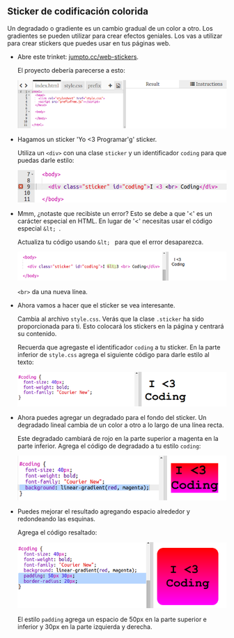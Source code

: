 ## Sticker de codificación colorida

Un degradado o gradiente es un cambio gradual de un color a otro. Los gradientes se pueden utilizar para crear efectos geniales. Los vas a utilizar para crear stickers que puedes usar en tus páginas web.

+ Abre este trinket: <a href="http://jumpto.cc/web-stickers" target="_blank">jumpto.cc/web-stickers</a>.
    
    El proyecto debería parecerse a esto:
    
    ![captura de pantalla](images/stickers-starter.png)

+ Hagamos un sticker 'Yo <3 Programar'g' sticker.
    
    Utiliza un `<div>` con una clase `sticker` y un identificador `coding` para que puedas darle estilo:
    
    ![captura de pantalla](images/stickers-coding-error.png)

+ Mmm, ¿notaste que recibiste un error? Esto se debe a que '<' es un carácter especial en HTML. En lugar de '<' necesitas usar el código especial `&lt; `.
    
    Actualiza tu código usando `&lt; ` para que el error desaparezca.
    
    ![captura de pantalla](images/stickers-coding-fixed.png)
    
    `<br>` da una nueva línea.

+ Ahora vamos a hacer que el sticker se vea interesante.
    
    Cambia al archivo `style.css`. Verás que la clase `.sticker` ha sido proporcionada para ti. Esto colocará los stickers en la página y centrará su contenido.
    
    Recuerda que agregaste el identificador `coding` a tu sticker. En la parte inferior de ` style.css ` agrega el siguiente código para darle estilo al texto:
    
    ![captura de pantalla](images/stickers-coding-font.png)

+ Ahora puedes agregar un degradado para el fondo del sticker. Un degradado lineal cambia de un color a otro a lo largo de una línea recta.
    
    Este degradado cambiará de rojo en la parte superior a magenta en la parte inferior. Agrega el código de degradado a tu estilo `coding`:
    
    ![captura de pantalla](images/stickers-coding-gradient.png)

+ Puedes mejorar el resultado agregando espacio alrededor y redondeando las esquinas.
    
    Agrega el código resaltado:
    
    ![captura de pantalla](images/stickers-coding-padding.png)
    
    El estilo `padding` agrega un espacio de 50px en la parte superior e inferior y 30px en la parte izquierda y derecha.